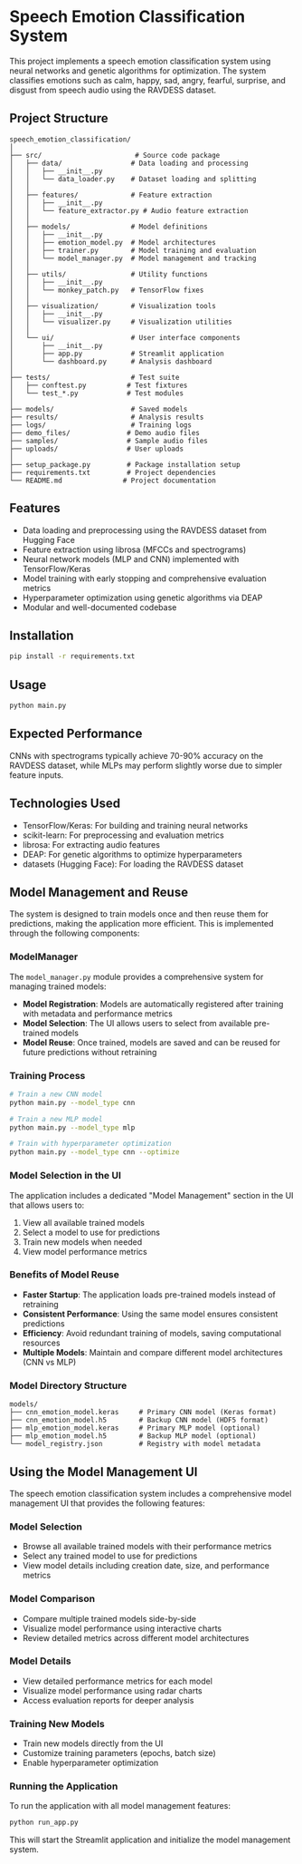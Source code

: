 # Speech Emotion Classification System

This project implements a speech emotion classification system using neural networks and genetic algorithms for optimization. The system classifies emotions such as calm, happy, sad, angry, fearful, surprise, and disgust from speech audio using the RAVDESS dataset.

## Project Structure

```
speech_emotion_classification/
│
├── src/                       # Source code package
│   ├── data/                 # Data loading and processing
│   │   ├── __init__.py
│   │   └── data_loader.py    # Dataset loading and splitting
│   │
│   ├── features/             # Feature extraction
│   │   ├── __init__.py
│   │   └── feature_extractor.py # Audio feature extraction
│   │
│   ├── models/               # Model definitions
│   │   ├── __init__.py
│   │   ├── emotion_model.py  # Model architectures
│   │   ├── trainer.py        # Model training and evaluation
│   │   └── model_manager.py  # Model management and tracking
│   │
│   ├── utils/                # Utility functions
│   │   ├── __init__.py
│   │   └── monkey_patch.py   # TensorFlow fixes
│   │
│   ├── visualization/        # Visualization tools
│   │   ├── __init__.py
│   │   └── visualizer.py     # Visualization utilities
│   │
│   └── ui/                   # User interface components
│       ├── __init__.py
│       ├── app.py            # Streamlit application
│       └── dashboard.py      # Analysis dashboard
│
├── tests/                    # Test suite
│   ├── conftest.py          # Test fixtures
│   └── test_*.py            # Test modules
│
├── models/                   # Saved models
├── results/                  # Analysis results
├── logs/                     # Training logs
├── demo_files/              # Demo audio files
├── samples/                 # Sample audio files
├── uploads/                 # User uploads
│
├── setup_package.py         # Package installation setup
├── requirements.txt         # Project dependencies
└── README.md               # Project documentation
```

## Features

- Data loading and preprocessing using the RAVDESS dataset from Hugging Face
- Feature extraction using librosa (MFCCs and spectrograms)
- Neural network models (MLP and CNN) implemented with TensorFlow/Keras
- Model training with early stopping and comprehensive evaluation metrics
- Hyperparameter optimization using genetic algorithms via DEAP
- Modular and well-documented codebase

## Installation

```bash
pip install -r requirements.txt
```

## Usage

```bash
python main.py
```

## Expected Performance

CNNs with spectrograms typically achieve 70-90% accuracy on the RAVDESS dataset, while MLPs may perform slightly worse due to simpler feature inputs.

## Technologies Used

- TensorFlow/Keras: For building and training neural networks
- scikit-learn: For preprocessing and evaluation metrics
- librosa: For extracting audio features
- DEAP: For genetic algorithms to optimize hyperparameters
- datasets (Hugging Face): For loading the RAVDESS dataset

## Model Management and Reuse

The system is designed to train models once and then reuse them for predictions, making the application more efficient. This is implemented through the following components:

### ModelManager

The `model_manager.py` module provides a comprehensive system for managing trained models:

- **Model Registration**: Models are automatically registered after training with metadata and performance metrics
- **Model Selection**: The UI allows users to select from available pre-trained models
- **Model Reuse**: Once trained, models are saved and can be reused for future predictions without retraining

### Training Process

```bash
# Train a new CNN model
python main.py --model_type cnn

# Train a new MLP model
python main.py --model_type mlp

# Train with hyperparameter optimization
python main.py --model_type cnn --optimize
```

### Model Selection in the UI

The application includes a dedicated "Model Management" section in the UI that allows users to:

1. View all available trained models
2. Select a model to use for predictions
3. Train new models when needed
4. View model performance metrics

### Benefits of Model Reuse

- **Faster Startup**: The application loads pre-trained models instead of retraining
- **Consistent Performance**: Using the same model ensures consistent predictions
- **Efficiency**: Avoid redundant training of models, saving computational resources
- **Multiple Models**: Maintain and compare different model architectures (CNN vs MLP)

### Model Directory Structure

```
models/
├── cnn_emotion_model.keras     # Primary CNN model (Keras format)
├── cnn_emotion_model.h5        # Backup CNN model (HDF5 format)
├── mlp_emotion_model.keras     # Primary MLP model (optional)
├── mlp_emotion_model.h5        # Backup MLP model (optional)
└── model_registry.json         # Registry with model metadata
```

## Using the Model Management UI

The speech emotion classification system includes a comprehensive model management UI that provides the following features:

### Model Selection

- Browse all available trained models with their performance metrics
- Select any trained model to use for predictions
- View model details including creation date, size, and performance metrics

### Model Comparison

- Compare multiple trained models side-by-side
- Visualize model performance using interactive charts
- Review detailed metrics across different model architectures

### Model Details

- View detailed performance metrics for each model
- Visualize model performance using radar charts
- Access evaluation reports for deeper analysis

### Training New Models

- Train new models directly from the UI
- Customize training parameters (epochs, batch size)
- Enable hyperparameter optimization

### Running the Application

To run the application with all model management features:

```bash
python run_app.py
```

This will start the Streamlit application and initialize the model management system.